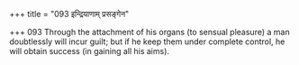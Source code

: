 +++
title = "093 इन्द्रियाणाम् प्रसङ्गेन"

+++
093	Through the attachment of his organs (to sensual pleasure) a man doubtlessly will incur guilt; but if he keep them under complete control, he will obtain success (in gaining all his aims).